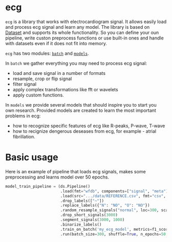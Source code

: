 # ecg

```ecg``` is a library that works with electrocardiogram signal. It allows easily load and process ecg signal and learn any model. The library is based on [Dataset](https://github.com/analysiscenter/dataset/blob/master/README.md) and supports its whole functionality. So you can define your oun pipeline, write custon preprocess functions or use built-in ones and handle with datasets even if it does not fit into memory.

```ecg``` has two modules: [```batch```](doc/batch.md) and [```models```](doc/models.md). 

In ```batch``` we gather everything you may need to process ecg signal:
* load and save signal in a number of formats
* resample, crop or flip signal
* filter signal
* apply complex transformations like fft or wavelets
* apply custom functions.

In ```models``` we provide several models that should inspire you to start you own research. Provided models are created to learn the most important problems in ecg:
* how to recognize specific features of ecg like R-peaks, P-wave, T-wave
* how to recignize dengerous deseases from ecg, for example - atrial fibrillation.

# Basic usage

Here is an example of pipeline that loads ecg signals, makes some preprocessing and learns model over 50 epochs.
```python
model_train_pipeline = (ds.Pipeline()
                        .load(fmt="wfdb", components=["signal", "meta"])
                        .load(src=".../data/REFERENCE.csv", fmt="csv", components="target")
                        .drop_labels(["~"])
                        .replace_labels({"N": "NO", "O": "NO"})
                        .random_resample_signals("normal", loc=300, scale=10)
                        .drop_short_signals(3000)
                        .segment_signals(3000, 1000)
                        .binarize_labels()
                        .train_on_batch('my_ecg_model', metrics=f1_score, average='macro')
                        .run(batch_size=300, shuffle=True, n_epochs=50, prefetch=0))
```